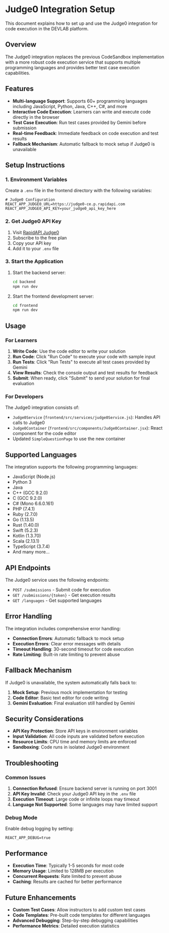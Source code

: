 # Judge0 Integration Setup

This document explains how to set up and use the Judge0 integration for code execution in the DEVLAB platform.

## Overview

The Judge0 integration replaces the previous CodeSandbox implementation with a more robust code execution service that supports multiple programming languages and provides better test case execution capabilities.

## Features

- **Multi-language Support**: Supports 60+ programming languages including JavaScript, Python, Java, C++, C#, and more
- **Interactive Code Execution**: Learners can write and execute code directly in the browser
- **Test Case Execution**: Run test cases provided by Gemini before submission
- **Real-time Feedback**: Immediate feedback on code execution and test results
- **Fallback Mechanism**: Automatic fallback to mock setup if Judge0 is unavailable

## Setup Instructions

### 1. Environment Variables

Create a `.env` file in the frontend directory with the following variables:

```env
# Judge0 Configuration
REACT_APP_JUDGE0_URL=https://judge0-ce.p.rapidapi.com
REACT_APP_JUDGE0_API_KEY=your_judge0_api_key_here
```

### 2. Get Judge0 API Key

1. Visit [RapidAPI Judge0](https://rapidapi.com/judge0-official/api/judge0-ce/)
2. Subscribe to the free plan
3. Copy your API key
4. Add it to your `.env` file

### 3. Start the Application

1. Start the backend server:
   ```bash
   cd backend
   npm run dev
   ```

2. Start the frontend development server:
   ```bash
   cd frontend
   npm run dev
   ```

## Usage

### For Learners

1. **Write Code**: Use the code editor to write your solution
2. **Run Code**: Click "Run Code" to execute your code with sample input
3. **Run Tests**: Click "Run Tests" to execute all test cases provided by Gemini
4. **View Results**: Check the console output and test results for feedback
5. **Submit**: When ready, click "Submit" to send your solution for final evaluation

### For Developers

The Judge0 integration consists of:

- `Judge0Service` (`frontend/src/services/judge0Service.js`): Handles API calls to Judge0
- `Judge0Container` (`frontend/src/components/Judge0Container.jsx`): React component for the code editor
- Updated `SimpleQuestionPage` to use the new container

## Supported Languages

The integration supports the following programming languages:

- JavaScript (Node.js)
- Python 3
- Java
- C++ (GCC 9.2.0)
- C (GCC 9.2.0)
- C# (Mono 6.6.0.161)
- PHP (7.4.1)
- Ruby (2.7.0)
- Go (1.13.5)
- Rust (1.40.0)
- Swift (5.2.3)
- Kotlin (1.3.70)
- Scala (2.13.1)
- TypeScript (3.7.4)
- And many more...

## API Endpoints

The Judge0 service uses the following endpoints:

- `POST /submissions` - Submit code for execution
- `GET /submissions/{token}` - Get execution results
- `GET /languages` - Get supported languages

## Error Handling

The integration includes comprehensive error handling:

- **Connection Errors**: Automatic fallback to mock setup
- **Execution Errors**: Clear error messages with details
- **Timeout Handling**: 30-second timeout for code execution
- **Rate Limiting**: Built-in rate limiting to prevent abuse

## Fallback Mechanism

If Judge0 is unavailable, the system automatically falls back to:

1. **Mock Setup**: Previous mock implementation for testing
2. **Code Editor**: Basic text editor for code writing
3. **Gemini Evaluation**: Final evaluation still handled by Gemini

## Security Considerations

- **API Key Protection**: Store API keys in environment variables
- **Input Validation**: All code inputs are validated before execution
- **Resource Limits**: CPU time and memory limits are enforced
- **Sandboxing**: Code runs in isolated Judge0 environment

## Troubleshooting

### Common Issues

1. **Connection Refused**: Ensure backend server is running on port 3001
2. **API Key Invalid**: Check your Judge0 API key in the `.env` file
3. **Execution Timeout**: Large code or infinite loops may timeout
4. **Language Not Supported**: Some languages may have limited support

### Debug Mode

Enable debug logging by setting:
```env
REACT_APP_DEBUG=true
```

## Performance

- **Execution Time**: Typically 1-5 seconds for most code
- **Memory Usage**: Limited to 128MB per execution
- **Concurrent Requests**: Rate limited to prevent abuse
- **Caching**: Results are cached for better performance

## Future Enhancements

- **Custom Test Cases**: Allow instructors to add custom test cases
- **Code Templates**: Pre-built code templates for different languages
- **Advanced Debugging**: Step-by-step debugging capabilities
- **Performance Metrics**: Detailed execution statistics




